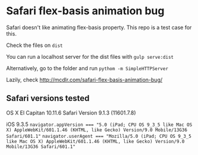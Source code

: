 # Safari flex-basis animation bug

Safari doesn't like animating flex-basis property. This repo is a test case for this.

Check the files on `dist`

You can run a localhost server for the dist files with `gulp serve:dist`

Alternatively, go to the folder and run `pythom -m SimpleHTTPServer`

Lazily, check http://mcdlr.com/safari-flex-basis-animation-bug/


## Safari versions tested

OS X El Capitan 10.11.6
Safari Version 9.1.3 (11601.7.8)

iOS 9.3.5
`navigator.appVersion === "5.0 (iPad; CPU OS 9_3_5 like Mac OS X) AppleWebKit/601.1.46 (KHTML, like Gecko) Version/9.0 Mobile/13G36 Safari/601.1"`
`navigator.userAgent === "Mozilla/5.0 (iPad; CPU OS 9_3_5 like Mac OS X) AppleWebKit/601.1.46 (KHTML, like Gecko) Version/9.0 Mobile/13G36 Safari/601.1"`